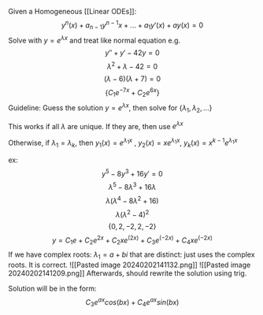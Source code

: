 Given a Homogeneous [[Linear ODEs]]:
$$y^n(x)+a_{n-1}y^{n-1}x+...+a_1y'(x)+ay(x)=0$$
Solve with $y=e^{\lambda x}$ and treat like normal equation
e.g.
$$y''+y'-42y=0$$
$$\lambda^2 + \lambda - 42=0$$
$$(\lambda - 6)(\lambda+7) = 0$$
$$\{C_1e^{-7x}+C_2e^{6x}\}$$
Guideline: Guess the solution $y=e^{\lambda x}$, then solve for $\{\lambda_1, \lambda_2, ...\}$

This works if all $\lambda$ are unique. If they are, then use $e^{\lambda x}$

Otherwise, if $\lambda_1=\lambda_k$, then $y_1(x) = e^{\lambda_1 x}$ , $y_2(x)=xe^{\lambda_1x}$, $y_k(x)=x^{k-1}e^{\lambda_1x}$ 

ex:
$$y^5-8y^3+16y'=0$$
$$\lambda^5-8\lambda^3+16\lambda$$
$$\lambda(\lambda^4-8\lambda^2+16)$$
$$\lambda(\lambda^2-4)^2$$
$$\{0, 2, -2, 2, -2\}$$
$$y=C_1e+C_2e^{2x}+C_2xe^{(2x)}+C_3e^{(-2x)}+C_4xe^{(-2x)}$$
If we have complex roots: $\lambda_1=a+bi$ that are distinct: just uses the complex roots. It is correct.
![[Pasted image 20240202141132.png]]
![[Pasted image 20240202141209.png]]
Afterwards, should rewrite the solution using trig.

Solution will be in the form:
$$C_3e^{ax}cos(bx)+C_4e^{ax}sin(bx)$$
